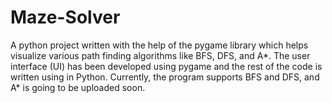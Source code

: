 # Maze-Solver
A python project written with the help of the pygame library which helps visualize various path finding algorithms like BFS, DFS, and A*. The user interface (UI) has been developed using pygame and the rest of the code is written using in Python. Currently, the program supports BFS and DFS, and A* is going to be uploaded soon.   
